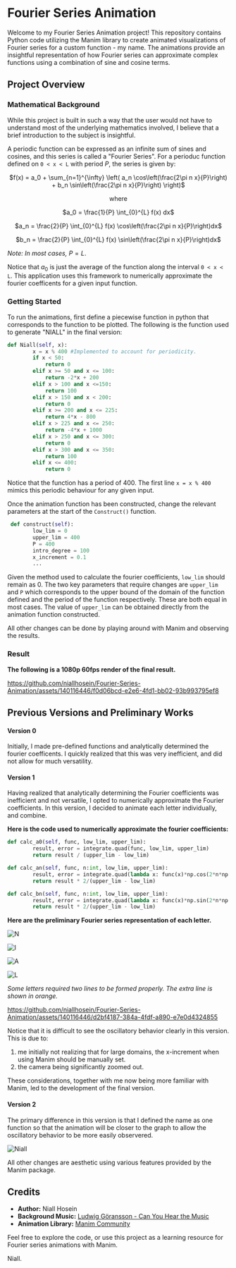 # Fourier Series Animation

Welcome to my Fourier Series Animation project! This repository contains Python code utilizing the Manim library to create animated visualizations of Fourier series for a custom function - my name. The animations provide an insightful representation of how Fourier series can approximate complex functions using a combination of sine and cosine terms. 

## Project Overview

### Mathematical Background
While this project is built in such a way that the user would not have to understand most of the underlying mathematics involved, I believe that a brief introduction to the subject is insightful. 

A periodic function can be expressed as an infinite sum of sines and cosines, and this series is called a "Fourier Series". For a perioduc function defined on `0 < x < L` with period $P$, the series is given by:

<div align="center">
  
$f(x) = a_0 + \sum_{n=1}^{\infty} \left( a_n \cos\left(\frac{2\pi n x}{P}\right) + b_n \sin\left(\frac{2\pi n x}{P}\right) \right)$

where 

$a_0 = \frac{1}{P} \int_{0}^{L} f(x) dx$

$a_n = \frac{2}{P} \int_{0}^{L} f(x) \cos\left(\frac{2\pi n x}{P}\right)dx$

$b_n = \frac{2}{P} \int_{0}^{L} f(x) \sin\left(\frac{2\pi n x}{P}\right)dx$

</div>

_Note: In most cases,_ $P = L$.

Notice that $a_0$ is just the average of the function along the interval `0 < x < L`. This application uses this framework to numerically approximate the fourier coefficents for a given input function. 

### Getting Started
To run the animations, first define a piecewise function in python that corresponds to the function to be plotted. The following is the function used to generate "NIALL" in the final version:

~~~python
def Niall(self, x):
        x = x % 400 #Implemented to account for periodicity.
        if x < 50:
            return 0
        elif x >= 50 and x <= 100:
            return -2*x + 200
        elif x > 100 and x <=150:
            return 100
        elif x > 150 and x < 200:
            return 0
        elif x >= 200 and x <= 225:
            return 4*x - 800
        elif x > 225 and x <= 250:
            return -4*x + 1000
        elif x > 250 and x <= 300:
            return 0 
        elif x > 300 and x <= 350:
            return 100
        elif x <= 400:
            return 0
~~~

Notice that the function has a period of 400. The first line `x = x % 400` mimics this periodic behaviour for any given input.

Once the animation function has been constructed, change the relevant parameters at the start of the `Construct()` function.

~~~python
 def construct(self):
        low_lim = 0
        upper_lim = 400
        P = 400
        intro_degree = 100
        x_increment = 0.1
        ...
~~~

Given the method used to calculate the fourier coefficients, `low_lim` should remain as 0. The two key parameters that require changes are `upper_lim` and `P` which corresponds to the upper bound of the domain of the function defined and the period of the function respectively. These are both equal in most cases. The value of `upper_lim` can be obtained directly from the animation function constructed.

All other changes can be done by playing around with Manim and observing the results.

### Result

**The following is a 1080p 60fps render of the final result.**

https://github.com/niallhosein/Fourier-Series-Animation/assets/140116446/f0d06bcd-e2e6-4fd1-bb02-93b993795ef8

## Previous Versions and Preliminary Works
#### Version 0
Initially, I made pre-defined functions and analytically determined the fourier coefficents. I quickly realized that this was very inefficient, and did not allow for much versatility. 

#### Version 1
Having realized that analytically determining the Fourier coefficients was inefficient and not versatile, I opted to numerically approximate the Fourier coefficients. In this version, I decided to animate each letter individually, and combine. 

**Here is the code used to numerically approximate the fourier coefficients:**

~~~python
def calc_a0(self, func, low_lim, upper_lim):        
        result, error = integrate.quad(func, low_lim, upper_lim)
        return result / (upper_lim - low_lim)

def calc_an(self, func, n:int, low_lim, upper_lim):
        result, error = integrate.quad(lambda x: func(x)*np.cos(2*n*np.pi*x / (upper_lim-low_lim)), low_lim, upper_lim)
        return result * 2/(upper_lim - low_lim)

def calc_bn(self, func, n:int, low_lim, upper_lim):
        result, error = integrate.quad(lambda x: func(x)*np.sin(2*n*np.pi*x / (upper_lim-low_lim)), low_lim, upper_lim)
        return result * 2/(upper_lim - low_lim)
~~~

**Here are the preliminary Fourier series representation of each letter.**

![N](https://github.com/niallhosein/Fourier-Series-Animation/assets/140116446/61b8fddf-15c7-45e4-bf15-4fe77105e2fd)

![I](https://github.com/niallhosein/Fourier-Series-Animation/assets/140116446/651df2de-d26d-4cfb-b801-4d6ad240f819)

![A](https://github.com/niallhosein/Fourier-Series-Animation/assets/140116446/8ac76c87-9c29-4d93-b4b8-23d680876504)

![L](https://github.com/niallhosein/Fourier-Series-Animation/assets/140116446/c1e466f7-f3e1-4eeb-b768-a6ff228176a4)

_Some letters required two lines to be formed properly. The extra line is shown in orange._

https://github.com/niallhosein/Fourier-Series-Animation/assets/140116446/d2bf4187-384a-4fdf-a890-e7e0d4324855

Notice that it is difficult to see the oscillatory behavior clearly in this version. This is due to:
1) me initially not realizing that for large domains, the x-increment when using Manim should be manually set.
2) the camera being significantly zoomed out.

These considerations, together with me now being more familiar with Manim, led to the development of the final version.

#### Version 2

The primary difference in this version is that I defined the name as one function so that the animation will be closer to the graph to allow the oscillatory behavior to be more easily observered. 

![Niall](https://github.com/niallhosein/Fourier-Series-Animation/assets/140116446/c3f16559-3989-4dbb-b82a-b4fe015f03f2)

All other changes are aesthetic using various features provided by the Manim package. 

## Credits
- **Author:** Niall Hosein
- **Background Music:** [Ludwig Göransson - Can You Hear the Music](#)
- **Animation Library:** [Manim Community](https://github.com/ManimCommunity/manim)

Feel free to explore the code, or use this project as a learning resource for Fourier series animations with Manim.

Niall.
